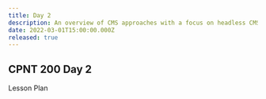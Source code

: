```yaml
---
title: Day 2 
description: An overview of CMS approaches with a focus on headless CMS and JAMstack development.
date: 2022-03-01T15:00:00.000Z
released: true
---
```


## CPNT 200 Day 2

Lesson Plan
